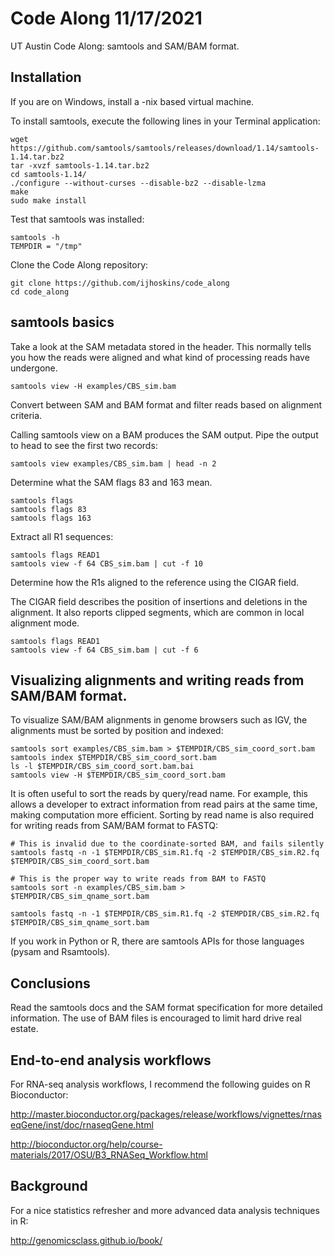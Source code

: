 # Code Along 11/17/2021

UT Austin Code Along: samtools and SAM/BAM format.

## Installation

If you are on Windows, install a -nix based virtual machine.

To install samtools, execute the following lines in your Terminal application:

```
wget https://github.com/samtools/samtools/releases/download/1.14/samtools-1.14.tar.bz2
tar -xvzf samtools-1.14.tar.bz2
cd samtools-1.14/
./configure --without-curses --disable-bz2 --disable-lzma
make
sudo make install
```

Test that samtools was installed:

```
samtools -h
TEMPDIR = "/tmp"
```

Clone the Code Along repository:
```
git clone https://github.com/ijhoskins/code_along
cd code_along
```

## samtools basics

Take a look at the SAM metadata stored in the header. This normally tells you how the reads were aligned and what kind of processing reads have undergone.

```
samtools view -H examples/CBS_sim.bam
```

Convert between SAM and BAM format and filter reads based on alignment criteria.

Calling samtools view on a BAM produces the SAM output. Pipe the output to head to see the first two records:

```
samtools view examples/CBS_sim.bam | head -n 2
```

Determine what the SAM flags 83 and 163 mean.

```
samtools flags
samtools flags 83
samtools flags 163
```

Extract all R1 sequences:
```
samtools flags READ1
samtools view -f 64 CBS_sim.bam | cut -f 10
```

Determine how the R1s aligned to the reference using the CIGAR field.

The CIGAR field describes the position of insertions and deletions in the alignment. It also reports clipped segments, which are common in local alignment mode.

```
samtools flags READ1
samtools view -f 64 CBS_sim.bam | cut -f 6
```

## Visualizing alignments and writing reads from SAM/BAM format.

To visualize SAM/BAM alignments in genome browsers such as IGV, the alignments must be sorted by position and indexed:

```
samtools sort examples/CBS_sim.bam > $TEMPDIR/CBS_sim_coord_sort.bam
samtools index $TEMPDIR/CBS_sim_coord_sort.bam
ls -l $TEMPDIR/CBS_sim_coord_sort.bam.bai
samtools view -H $TEMPDIR/CBS_sim_coord_sort.bam
```

It is often useful to sort the reads by query/read name. For example, this allows a developer to extract information from read pairs at the same time, making computation more efficient. Sorting by read name is also required for writing reads from SAM/BAM format to FASTQ:

```
# This is invalid due to the coordinate-sorted BAM, and fails silently
samtools fastq -n -1 $TEMPDIR/CBS_sim.R1.fq -2 $TEMPDIR/CBS_sim.R2.fq $TEMPDIR/CBS_sim_coord_sort.bam 

# This is the proper way to write reads from BAM to FASTQ
samtools sort -n examples/CBS_sim.bam > $TEMPDIR/CBS_sim_qname_sort.bam

samtools fastq -n -1 $TEMPDIR/CBS_sim.R1.fq -2 $TEMPDIR/CBS_sim.R2.fq $TEMPDIR/CBS_sim_qname_sort.bam 

```

If you work in Python or R, there are samtools APIs for those languages (pysam and Rsamtools).

## Conclusions

Read the samtools docs and the SAM format specification for more detailed information. The use of BAM files is encouraged to limit hard drive real estate.

## End-to-end analysis workflows

For RNA-seq analysis workflows, I recommend the following guides on R Bioconductor:

http://master.bioconductor.org/packages/release/workflows/vignettes/rnaseqGene/inst/doc/rnaseqGene.html

http://bioconductor.org/help/course-materials/2017/OSU/B3_RNASeq_Workflow.html

## Background

For a nice statistics refresher and more advanced data analysis techniques in R:

http://genomicsclass.github.io/book/


